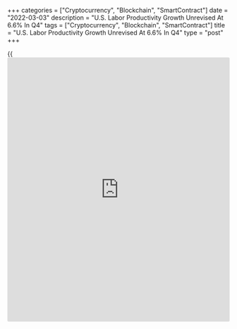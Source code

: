 +++
categories = ["Cryptocurrency", "Blockchain", "SmartContract"]
date = "2022-03-03"
description = "U.S. Labor Productivity Growth Unrevised At 6.6% In Q4"
tags = ["Cryptocurrency", "Blockchain", "SmartContract"]
title = "U.S. Labor Productivity Growth Unrevised At 6.6% In Q4"
type = "post"
+++

{{<iframe id="large-banner" src="https://www.bounty.group/#slide=26.0" width="100%" height="600" scrolling="no" style="border: 0px solid rgb(216, 221, 230); border-radius: 3px;">}}

A report released by the Labor Department on Thursday showed the spike
in U.S. labor productivity in the fourth quarter of 2021 was unrevised
from the initial estimate.

The Labor Department said labor productivity surged by 6.6 percent in
the fourth quarter after tumbling by 3.9 percent in the third quarter.
Economists had expected the jump in productivity to be upwardly revised
to 6.7 percent.

Meanwhile, the report showed the increase in unit labor costs during the
quarter was upwardly revised to 0.9 percent from the previously reported
0.3 percent. Unit labor costs were expected to be unrevised.

The advance in unit labor costs during the fourth quarter came following
a 10.6 percent spike in the third quarter.

For comments and feedback [contact](https://www.playgroundfx.com/contact/): editorial@rtt[news](https://www.letsplayfx.com/blog/forex-news-website/).com

[Economic News][1]

 **What parts of the world are seeing the best (and worst) economic
performances lately? Click[here][2] to check out our [Econ Scorecard][2]
and find out! See up-to-the-moment [ranking](https://www.playgroundfx.com/blog/crypto-exchange-ranking/)s for the best and worst
performers in [GDP][2], [unemployment rate][3], [inflation][4] and much
more.**

   1. www.rtt[news](https://www.letsplayfx.com/blog/forex-news-website/).com/Content/EconomicNews.aspx
   2. www.rtt[news](https://www.letsplayfx.com/blog/forex-news-website/).com/economic-scorecard/world-rank/GDP/highest-performance.aspx
   3. www.rtt[news](https://www.letsplayfx.com/blog/forex-news-website/).com/economic-scorecard/world-rank/unemployment-rate/lowest-performance.aspx
   4. www.rtt[news](https://www.letsplayfx.com/blog/forex-news-website/).com/economic-scorecard/world-rank/CPI/highest-performance.aspx